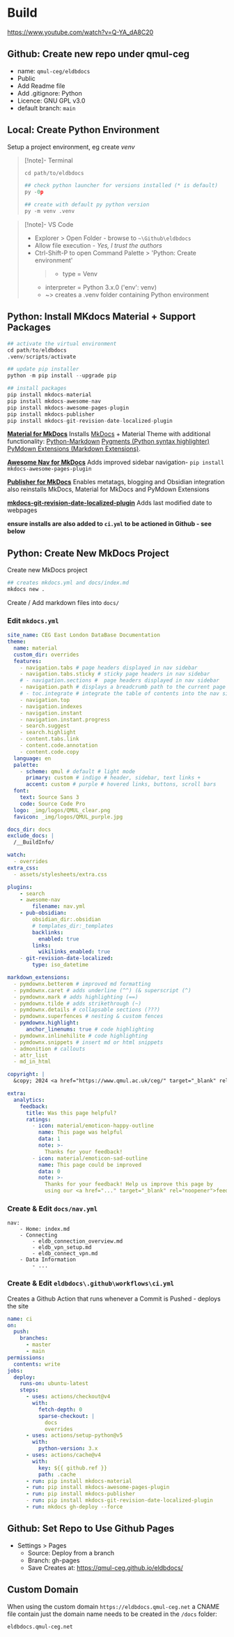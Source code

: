 # Build
https://www.youtube.com/watch?v=Q-YA_dA8C20
## Github: Create new repo under qmul-ceg
- name: `qmul-ceg/eldbdocs`
- Public
- Add Readme file
- Add .gitignore: Python
- Licence: GNU GPL v3.0
- default branch: `main`
## Local: Create Python Environment
Setup a project environment, eg create *venv*
> [!note]- Terminal
> ```python
> cd path/to/eldbdocs
> 
> ## check python launcher for versions installed (* is default)
> py -0p
> 
> ## create with default py python version
> py -m venv .venv
> ```

> [!note]- VS Code
> - Explorer > Open Folder - browse to `~\Github\eldbdocs`
> - Allow file execution - *Yes, I trust the authors*
> - Ctrl-Shift-P to open Command Palette > 'Python: Create environment'
>	> - type = Venv
>	-  interpreter = Python 3.x.0 ('env': venv)
>	- ~> creates a .venv folder containing Python environment
## Python: Install MKdocs Material + Support Packages
```Python
## activate the virtual environment
cd path/to/eldbdocs
.venv/scripts/activate

## update pip installer
python -m pip install --upgrade pip

## install packages
pip install mkdocs-material
pip install mkdocs-awesome-nav
pip install mkdocs-awesome-pages-plugin
pip install mkdocs-publisher
pip install mkdocs-git-revision-date-localized-plugin
```
**[Material for MkDocs](https://squidfunk.github.io/mkdocs-material/)**
Installs  [MkDocs](https://www.mkdocs.org) + Material Theme with additional functionality:
[Python-Markdown](https://python-markdown.github.io/)
[Pygments (Python syntax highlighter)](https://pygments.org/)
[PyMdown Extensions (Markdown Extensions)](https://facelessuser.github.io/pymdown-extensions/).

**[Awesome Nav for MkDocs](https://lukasgeiter.github.io/mkdocs-awesome-nav/)**
Adds improved sidebar navigation- `pip install mkdocs-awesome-pages-plugin`

**[Publisher for MkDocs](https://mkdocs-publisher.github.io/setup/installation/)**
Enables metatags, blogging and Obsidian integration
also reinstalls MkDocs, Material for MkDocs and PyMdown Extensions

**[mkdocs-git-revision-date-localized-plugin](https://github.com/timvink/mkdocs-git-revision-date-localized-plugin)**
Adds last modified date to webpages

**ensure installs are also added to `ci.yml` to be actioned in Github - see below**
## Python: Create New MkDocs Project
Create new MkDocs project
```python
## creates mkdocs.yml and docs/index.md
mkdocs new .
```
Create / Add markdown files into `docs/`
### Edit `mkdocs.yml`
```yaml
site_name: CEG East London DataBase Documentation
theme:
  name: material
  custom_dir: overrides
  features:
    - navigation.tabs # page headers displayed in nav sidebar
    - navigation.tabs.sticky # sticky page headers in nav sidebar
    # - navigation.sections #  page headers displayed in nav sidebar
    - navigation.path # displays a breadcrumb path to the current page
    # - toc.integrate # integrate the table of contents into the nav sidebar
    - navigation.top
    - navigation.indexes
    - navigation.instant
    - navigation.instant.progress
    - search.suggest
    - search.highlight
    - content.tabs.link
    - content.code.annotation
    - content.code.copy
  language: en
  palette:
    - scheme: qmul # default # light mode
      primary: custom # indigo # header, sidebar, text links +
      accent: custom # purple # hovered links, buttons, scroll bars
  font:
    text: Source Sans 3
    code: Source Code Pro
  logo: _img/logos/QMUL_clear.png
  favicon: _img/logos/QMUL_purple.jpg

docs_dir: docs
exclude_docs: |
  /__BuildInfo/

watch:
  - overrides
extra_css:
  - assets/stylesheets/extra.css

plugins:
    - search
    - awesome-nav
        filename: nav.yml
    - pub-obsidian:
        obsidian_dir:.obsidian
        # templates_dir:_templates
        backlinks:
	      enabled: true
        links:
          wikilinks_enabled: true
    - git-revision-date-localized:
        type: iso_datetime  

markdown_extensions:
  - pymdownx.betterem # improved md formatting
  - pymdownx.caret # adds underline (^^) (& superscript (^)
  - pymdownx.mark # adds highlighting (==)
  - pymdownx.tilde # adds strikethrough (~)
  - pymdownx.details # collapsable sections (???)
  - pymdownx.superfences # nesting & custom fences
  - pymdownx.highlight:
      anchor_linenums: true # code highlighting
  - pymdownx.inlinehilite # code highlighting
  - pymdownx.snippets # insert md or html snippets
  - admonition # callouts
  - attr_list
  - md_in_html

copyright: |
  &copy; 2024 <a href="https://www.qmul.ac.uk/ceg/" target="_blank" rel="noopener">Clinical Effectiveness Group</a>

extra:
  analytics:
    feedback:
      title: Was this page helpful?
      ratings:
        - icon: material/emoticon-happy-outline
          name: This page was helpful
          data: 1
          note: >-
            Thanks for your feedback!
        - icon: material/emoticon-sad-outline
          name: This page could be improved
          data: 0
          note: >-
            Thanks for your feedback! Help us improve this page by
            using our <a href="..." target="_blank" rel="noopener">feedback form</a>.
```
### Create & Edit `docs/nav.yml`
```.pages
nav:
    - Home: index.md
    - Connecting
        - eldb_connection_overview.md
        - eldb_vpn_setup.md
        - eldb_connect_vpn.md
    - Data Information
        - ...
```
### Create & Edit `eldbdocs\.github\workflows\ci.yml`
Creates a Github Action that runs whenever a Commit is Pushed - deploys the site
```yaml
name: ci 
on:
  push:
    branches:
      - master 
      - main
permissions:
  contents: write
jobs:
  deploy:
    runs-on: ubuntu-latest
    steps:
      - uses: actions/checkout@v4
        with:
          fetch-depth: 0
          sparse-checkout: |
            docs
            overrides
      - uses: actions/setup-python@v5
        with:
          python-version: 3.x
      - uses: actions/cache@v4
        with:
          key: ${{ github.ref }}
          path: .cache
      - run: pip install mkdocs-material
      - run: pip install mkdocs-awesome-pages-plugin
      - run: pip install mkdocs-publisher
      - run: pip install mkdocs-git-revision-date-localized-plugin
      - run: mkdocs gh-deploy --force
```
## Github: Set Repo to Use Github Pages
- Settings > Pages
	- Source: Deploy from a branch
	- Branch: gh-pages
	- Save
Creates at: https://qmul-ceg.github.io/eldbdocs/
## Custom Domain
When using the custom domain `https://eldbdocs.qmul-ceg.net` a CNAME file contain just the domain name needs to be created in the `/docs` folder:
```txt
eldbdocs.qmul-ceg.net
```

